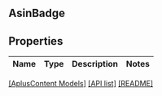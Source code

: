 ## AsinBadge

## Properties

Name | Type | Description | Notes
------------ | ------------- | ------------- | -------------

[[AplusContent Models]](../) [[API list]](../../Api) [[README]](../../../README.md)
